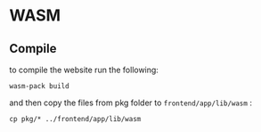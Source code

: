 # WASM

## Compile

to compile the website run the following:

```
wasm-pack build

```

and then copy the files from pkg folder to `frontend/app/lib/wasm` :

```
cp pkg/* ../frontend/app/lib/wasm
```
